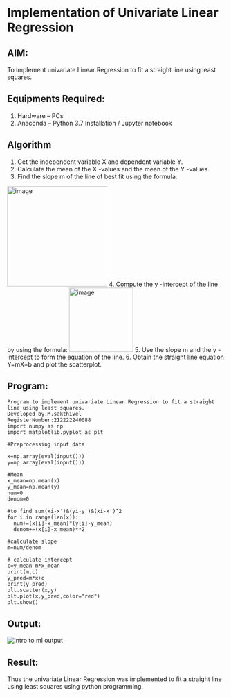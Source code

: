 # Implementation of Univariate Linear Regression
## AIM:
To implement univariate Linear Regression to fit a straight line using least squares.

## Equipments Required:
1. Hardware – PCs
2. Anaconda – Python 3.7 Installation / Jupyter notebook

## Algorithm
1. Get the independent variable X and dependent variable Y.
2. Calculate the mean of the X -values and the mean of the Y -values.
3. Find the slope m of the line of best fit using the formula. 
<img width="231" alt="image" src="https://user-images.githubusercontent.com/93026020/192078527-b3b5ee3e-992f-46c4-865b-3b7ce4ac54ad.png">
4. Compute the y -intercept of the line by using the formula:
<img width="148" alt="image" src="https://user-images.githubusercontent.com/93026020/192078545-79d70b90-7e9d-4b85-9f8b-9d7548a4c5a4.png">
5. Use the slope m and the y -intercept to form the equation of the line.
6. Obtain the straight line equation Y=mX+b and plot the scatterplot.

## Program:
```
Program to implement univariate Linear Regression to fit a straight line using least squares.
Developed by:M.sakthivel 
RegisterNumber:212222240088
import numpy as np
import matplotlib.pyplot as plt

#Preprocessing input data

x=np.array(eval(input()))
y=np.array(eval(input()))

#Mean
x_mean=np.mean(x)
y_mean=np.mean(y)
num=0
denom=0

#to find sum(xi-x')&(yi-y')&(xi-x')^2
for i in range(len(x)):
  num+=(x[i]-x_mean)*(y[i]-y_mean)
  denom+=(x[i]-x_mean)**2

#calculate slope
m=num/denom

# calculate intercept
c=y_mean-m*x_mean
print(m,c)
y_pred=m*x+c
print(y_pred)
plt.scatter(x,y)
plt.plot(x,y_pred,color="red")
plt.show()
```

## Output:
![intro to ml output](https://github.com/Sakthimurugavel/Find-the-best-fit-line-using-Least-Squares-Method/assets/118707246/20a151d9-b5a2-438f-af80-f1730d411b33)



## Result:
Thus the univariate Linear Regression was implemented to fit a straight line using least squares using python programming.
